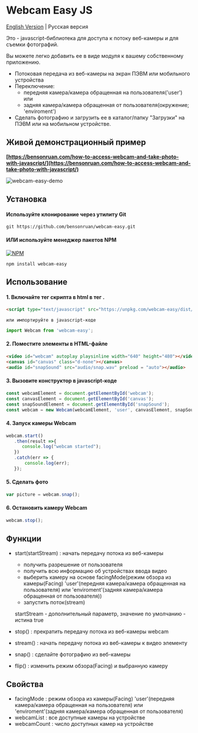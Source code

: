
# Webcam Easy JS
[English Version](README_EN.md) | Русская версия

Это - javascript-библиотека для доступа к потоку веб-камеры и для съемки фотографий.

Вы можете легко добавить ее в виде модуля к вашему собственному приложению.

- Потоковая передача из веб-камеры на экран ПЭВМ или мобильного устройства
- Переключение:
    - передняя камера/камера обращенная на пользователя('user')
     или
     - задняя камера/камера обращенная от пользователя(окружение; 'enviroment')
- Сделать фотографию и загрузить ее в каталог/папку "Загрузки" на ПЭВМ или на мобильном устройстве.

## Живой демонстрационный пример
**[https://bensonruan.com/how-to-access-webcam-and-take-photo-with-javascript/](https://bensonruan.com/how-to-access-webcam-and-take-photo-with-javascript/)**

![webcam-easy-demo](https://bensonruan.com/wp-content/uploads/2020/04/webcam-easy-demo-ok.gif)

## Установка

#### Используйте клонирование через утилиту Git
``` shell
git https://github.com/bensonruan/webcam-easy.git
```

#### ИЛИ используйте менеджер пакетов NPM
[![NPM](https://nodei.co/npm/webcam-easy.png?compact=true)](https://nodei.co/npm/webcam-easy/)
``` в командной строке shell
npm install webcam-easy
```

## Использование

#### 1. Включайте тег скрипта в html в тег <head>.
```html
<script type="text/javascript" src="https://unpkg.com/webcam-easy/dist/webcam-easy.min.js"></script>
```
    или импортируйте в javascript-коде 
``` js
import Webcam from 'webcam-easy';
```


#### 2. Поместите элементы в HTML-файле
```html
<video id="webcam" autoplay playsinline width="640" height="480"></video>
<canvas id="canvas" class="d-none"></canvas>
<audio id="snapSound" src="audio/snap.wav" preload = "auto"></audio>
```

#### 3. Вызовите конструктор в javascript-коде
``` js
const webcamElement = document.getElementById('webcam');
const canvasElement = document.getElementById('canvas');
const snapSoundElement = document.getElementById('snapSound');
const webcam = new Webcam(webcamElement, 'user', canvasElement, snapSoundElement);
```

#### 4. Запуск камеры Webcam 
``` js
webcam.start()
   .then(result =>{
      console.log("webcam started");
   })
   .catch(err => {
       console.log(err);
   });
```

#### 5. Сделать фото
``` js
var picture = webcam.snap();
``` 

#### 6. Остановить камеру Webcam 
``` js
webcam.stop();
```

## Функции
- start(startStream) : начать передачу потока из веб-камеры 
  - получить разрешение от пользователя
  - получить всю информацию об устройствах ввода видео
  - выберить камеру на основе facingMode(режим обзора из камеры(Facing) 'user'(передняя камера/камера обращенная на пользователя) или 'enviroment'(задняя камера/камера обращенная от пользователя))
  - запустить поток(stream)
  
  startStream - дополнительный параметр, значение по умолчанию - истина true
      
- stop() : прекратить передачу потока из веб-камеры webcam
  
- stream() : начать передачу потока из веб-камеры к видео элементу 
  
- snap() : сделайте фотографию из веб-камеры
  
- flip() : изменить режим обзора(Facing) и выбранную камеру

## Свойства

- facingMode : режим обзора из камеры(Facing) 'user'(передняя камера/камера обращенная на пользователя) или 'enviroment'(задняя камера/камера обращенная от пользователя)
- webcamList : все доступные камеры на устройстве
- webcamCount : число доступных камер на устройстве 
